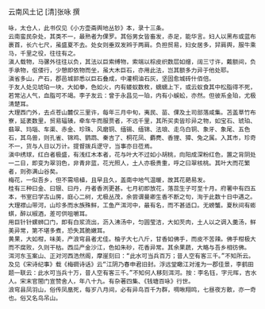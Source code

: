 云南风土记
[清]张咏  撰
  
    咏，太仓人，此书仅见《小方壶斋舆地丛钞》本，录十三条。
    云南蛮民杂处，其类不一，最熟者为倮罗。其俗男女皆畜发，赤足，能华言。妇人以黑布或蓝布裹首，长六七尺，虽盛夏不去。处女则垂双发辫于两肩。负担贸易，妇女居多，舁肩舆，服牛乘马，千里之役，往往有之。
    滇人载物，马骡外往往以负，其法以巨索缚物，索端以棕皮织数层如缯，阔三寸许，戴额间，负手承物，伛偻行，少憩即依物而坐，虽大木巨石，亦用此法，岂其额多力异于他处耶。
    滇省多山，产石，郡邑城郭悉以巨石叠成，中灌桐油石灰，坚固愈城砖什佰倍。
    于友人处见琥珀一块，大如拳，色如火，内有蝼蚁数枚，蠕蠕上下，或云蚁食其中松脂得不死，若常沾人气，血脂可不竭。李子友云：曾于永昌见一珀，内有小蜈蚣，亦然。但彼系金珀，尤极清楚耳。
    大理西门外，去点苍山麓仅三里许，每年三月中旬，夷民、苗、倮及土司部落咸集。苫盖草竹布寮，延袤数里，贸易辐辏，牵车牛而服贾者，不远千里，其所买卖皆珍异之物，如宝石、琥珀、翡翠、玛瑙、车渠、赤金、珍珠、风磨铜、缅锡、缅锦、法琅、走乌白铜、象牙、象尾、五色石，其鸟兽，则孔雀、锦鸡、鹦鹉、秦吉了、桐花凤、麝麂、香狸、獐、兔之属。入其市，珍奇不一，货与人日以万计。提督拨兵逻守，当事亦日莅焉。
    滇中绣球，红白者极盛，有浅红木本者，花与叶大不过如小胡桃，向阳成深粉红色，置之背阴处一二日，即变为翠羽色，非青非蓝，花光照人，土人亦极贵重，呼之曰翠核桃。其叶大而花繁者，则弥满山谷矣。
    梅花，一似吾乡，但不需培植，且早且久，盖南中地气温暖，故其花葩易发。
    桂有三种曰金、曰银、曰丹，丹者香洌更甚。七月初即放花，落蕊生子可至十月。府署中有四五本，书室曰学古山房，庭心二树，尤极丛茂，余尝谓曼卿生香不断之句，洵于此数十日中遇之。
    大理襟山带河，山珍多而水族殊鲜，工鱼产洱河中，最有名，而不甚适口。无螃蟹。夏秋间有蟛蜞，醉以椒酒，差可供咀嚼耳。
    用巨针针螺蛳口门，即有白浆流出，沥入沸汤中，匀圆莹洁，大如芡肉，土人以之调入羹汤，鲜美异常，第不堪多煮，恐失其脆嫩耳。
    黄果，大如柑，味美，产浪穹县者尤佳。柚子大七八斤，甘香如佛手，而皮不苦辣。佛手柑极大而不腐败，久则干枯。西瓜产金沙江，色如朱砂，花香异常。其余果蔬，大略与吾乡相彷佛。
    洱河东玉案山、正对河西浩然阁，摩崖刻曰：“此水可当兵百万；昔人空有客三千。”不知所云。及见《宋诗纪事》载《梅磵诗话》云“江阴乃春申君旧封。浮远堂瞰江对淮为一郡佳景，李鹤田题一联云：此水可当兵十万，昔人空有客三千。”不知何人移刻洱河。按：李名钰，字元晖，吉水人。宋末官閤门宣赞舍人，年八十九。有杂著四集、《钱塘百咏》行世。
    浪穹县凤羽山，俗传凤凰死，每岁八月间，必有异鸟百千为群，啁啾翔鸣，七昼夜方散，亦一奇也。俗又名鸟吊山。
